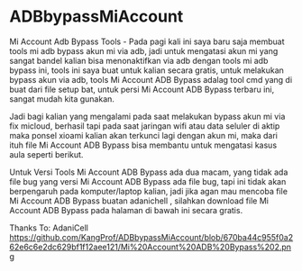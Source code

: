 # ADBbypassMiAccount

Mi Account Adb Bypass Tools - Pada pagi kali ini saya baru saja membuat tools mi adb bypass akun mi via adb, jadi untuk mengatasi akun mi yang sangat bandel kalian bisa menonaktifkan via adb dengan tools mi adb bypass ini, tools ini saya buat untuk kalian secara gratis, untuk melakukan bypass akun via adb, tools Mi Account ADB Bypass adalag tool cmd yang di buat dari file setup bat, untuk persi Mi Account ADB Bypass terbaru ini, sangat mudah kita gunakan.

Jadi bagi kalian yang mengalami pada saat melakukan bypass akun mi via fix micloud, berhasil tapi pada saat jaringan wifi atau data seluler di aktip maka ponsel xioami kalian akan terkunci lagi dengan akun mi, maka dari ituh file Mi Account ADB Bypass bisa membantu untuk mengatasi kasus aula seperti berikut.

Untuk Versi Tools Mi Account ADB Bypass ada dua macam, yang tidak ada file bug yang versi Mi Account ADB Bypass ada file bug, tapi ini tidak akan berpengaruh pada komputer/laptop kalian, jadi jika agan mau mencoba file Mi Account ADB Bypass buatan adanichell , silahkan download file Mi Account ADB Bypass pada halaman di bawah ini secara gratis.

Thanks To: AdaniCell
https://github.com/KangProf/ADBbypassMiAccount/blob/670ba44c955f0a262e6c6e2dc629bf1f12aee121/Mi%20Account%20ADB%20Bypass%202.png
